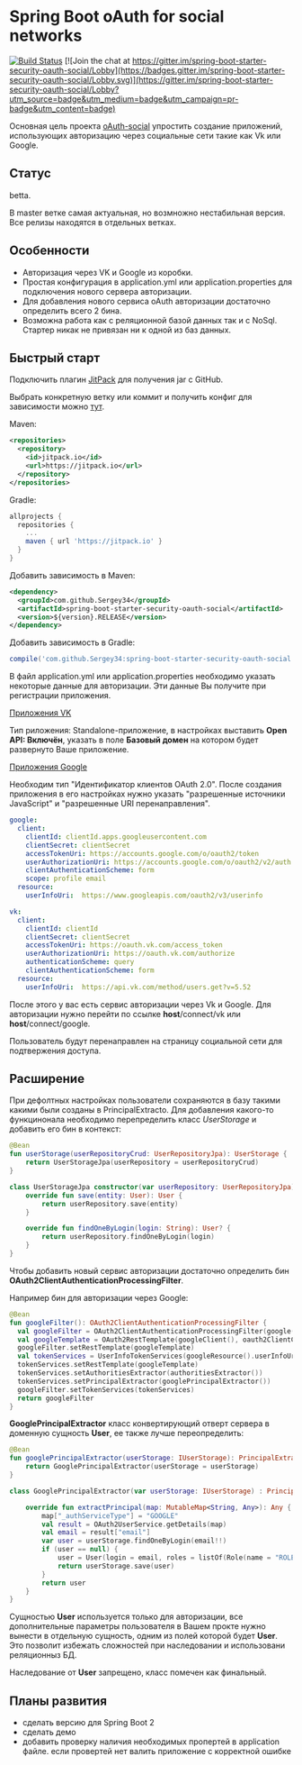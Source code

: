 # Spring Boot oAuth for social networks

[![Build Status](https://travis-ci.org/Sergey34/spring-boot-starter-security-oauth-social.svg?branch=master)](https://travis-ci.org/Sergey34/spring-boot-starter-security-oauth-social)
[![Join the chat at https://gitter.im/spring-boot-starter-security-oauth-social/Lobby](https://badges.gitter.im/spring-boot-starter-security-oauth-social/Lobby.svg)](https://gitter.im/spring-boot-starter-security-oauth-social/Lobby?utm_source=badge&utm_medium=badge&utm_campaign=pr-badge&utm_content=badge)

Основная цель проекта [oAuth-social](https://github.com/Sergey34/spring-boot-starter-security-oauth-social) упростить создание приложений, использующих авторизацию через социальные сети такие как Vk или Google.

## Статус ##

betta.

В master ветке самая актуальная, но возмножно нестабильная версия. Все релизы находятся в отдельных ветках.


## Особенности ##

* Авторизация через VK и Google из коробки.
* Простая конфигурация в application.yml или application.properties для подключения нового сервера авторизации.
* Для добавления нового сервиса oAuth авторизации достаточно определить всего 2 бина.
* Возможна работа как с реляционной базой данных так и с NoSql. Стартер никак не привязан ни к одной из баз данных.

## Быстрый старт ##

Подключить плагин [JitPack](https://jitpack.io/) для получения jar с GitHub.

Выбрать конкретную ветку или коммит и получить конфиг для зависимости можно [тут](https://jitpack.io/#Sergey34/spring-boot-starter-security-oauth-social).

Maven:

```xml
<repositories>
  <repository>
    <id>jitpack.io</id>
    <url>https://jitpack.io</url>
  </repository>
</repositories>
```

Gradle:

```gradle
allprojects {
  repositories {
    ...
    maven { url 'https://jitpack.io' }
  }
}
```

Добавить зависимость в Maven:

```xml
<dependency>
  <groupId>com.github.Sergey34</groupId>
  <artifactId>spring-boot-starter-security-oauth-social</artifactId>
  <version>${version}.RELEASE</version>
</dependency>
```

Добавить зависимость в Gradle:

```gradle
compile('com.github.Sergey34:spring-boot-starter-security-oauth-social:0.0.1-RELEASE-SNAPSHOT')
```
В файл application.yml или application.properties необходимо указать некоторые данные для авторизации. Эти данные Вы получите при регистрации приложения.

[Приложения VK](https://vk.com/apps?act=manage)

Тип риложения: Standalone-приложение, в настройках выставить **Open API: Включён**, указать в поле **Базовый домен** на котором будет развернуто Ваше приложение.

[Приложения Google](https://console.developers.google.com/apis/credentials)

Необходим тип "Идентификатор клиентов OAuth 2.0". После создания приложения в его настройках нужно указать "разрешенные источники JavaScript" и "разрешенные URI перенаправления".

```yml
google:
  client:
    clientId: clientId.apps.googleusercontent.com
    clientSecret: clientSecret
    accessTokenUri: https://accounts.google.com/o/oauth2/token
    userAuthorizationUri: https://accounts.google.com/o/oauth2/v2/auth
    clientAuthenticationScheme: form
    scope: profile email
  resource:
    userInfoUri:  https://www.googleapis.com/oauth2/v3/userinfo

vk:
  client:
    clientId: clientId
    clientSecret: clientSecret
    accessTokenUri: https://oauth.vk.com/access_token
    userAuthorizationUri: https://oauth.vk.com/authorize
    authenticationScheme: query
    clientAuthenticationScheme: form
  resource:
    userInfoUri:  https://api.vk.com/method/users.get?v=5.52
```

После этого у вас есть сервис авторизации через Vk и Google. Для авторизации нужно перейти по ссылке **host**/connect/vk или **host**/connect/google.

Пользователь будут перенаправлен на страницу социальной сети для подтвержения доступа.

## Расширение ##

При дефолтных настройках пользователи сохраняются в базу такими какими были созданы в PrincipalExtracto. Для добавления какого-то функцинонала необходимо перепределить класс _UserStorage_ и добавить его бин в контекст:

```kotlin
@Bean
fun userStorage(userRepositoryCrud: UserRepositoryJpa): UserStorage {
    return UserStorageJpa(userRepository = userRepositoryCrud)
}

class UserStorageJpa constructor(var userRepository: UserRepositoryJpa) : UserStorage() {
    override fun save(entity: User): User {
        return userRepository.save(entity)
    }

    override fun findOneByLogin(login: String): User? {
        return userRepository.findOneByLogin(login)
    }
}
```

Чтобы добавить новый сервис авторизации достаточно определить бин **OAuth2ClientAuthenticationProcessingFilter**.

Например бин для авторизации через Google:

```kotlin
@Bean
fun googleFilter(): OAuth2ClientAuthenticationProcessingFilter {
  val googleFilter = OAuth2ClientAuthenticationProcessingFilter(google().loginUrl)
  val googleTemplate = OAuth2RestTemplate(googleClient(), oauth2ClientContext)
  googleFilter.setRestTemplate(googleTemplate)
  val tokenServices = UserInfoTokenServices(googleResource().userInfoUri, googleClient().clientId)
  tokenServices.setRestTemplate(googleTemplate)
  tokenServices.setAuthoritiesExtractor(authoritiesExtractor())
  tokenServices.setPrincipalExtractor(googlePrincipalExtractor())
  googleFilter.setTokenServices(tokenServices)
  return googleFilter
}
```

**GooglePrincipalExtractor** класс конвертирующий отверт сервера в доменную сущность **User**, ее также лучше переопределить:

```kotlin
@Bean
fun googlePrincipalExtractor(userStorage: IUserStorage): PrincipalExtractor {
    return GooglePrincipalExtractor(userStorage = userStorage)
}

class GooglePrincipalExtractor(var userStorage: IUserStorage) : PrincipalExtractor {

    override fun extractPrincipal(map: MutableMap<String, Any>): Any {
        map["_authServiceType"] = "GOOGLE"
        val result = OAuth2UserService.getDetails(map)
        val email = result["email"]
        var user = userStorage.findOneByLogin(email!!)
        if (user == null) {
            user = User(login = email, roles = listOf(Role(name = "ROLE_DEFAULT")))
            return userStorage.save(user)
        }
        return user
    }
}
```

Сущностью **User** используется только для авторизации, все дополнительные параметры пользователя в Вашем прокте нужно вынести в отдельную сущность, одним из полей которой будет **User**. Это позволит избежать сложностей при наследовании и использовани реляционныз БД.

Наследование от **User** запрещено, класс помечен как финальный.

## Планы развития ##

* сделать версию для Spring Boot 2
* сделать демо 
* добавить проверку наличия необходимых пропертей в application файле. если провертей нет валить приложение с корректной ошибке

